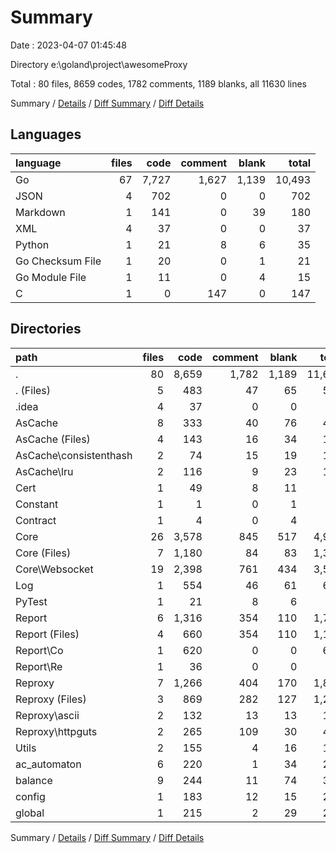 # Summary

Date : 2023-04-07 01:45:48

Directory e:\\goland\\project\\awesomeProxy

Total : 80 files,  8659 codes, 1782 comments, 1189 blanks, all 11630 lines

Summary / [Details](details.md) / [Diff Summary](diff.md) / [Diff Details](diff-details.md)

## Languages
| language | files | code | comment | blank | total |
| :--- | ---: | ---: | ---: | ---: | ---: |
| Go | 67 | 7,727 | 1,627 | 1,139 | 10,493 |
| JSON | 4 | 702 | 0 | 0 | 702 |
| Markdown | 1 | 141 | 0 | 39 | 180 |
| XML | 4 | 37 | 0 | 0 | 37 |
| Python | 1 | 21 | 8 | 6 | 35 |
| Go Checksum File | 1 | 20 | 0 | 1 | 21 |
| Go Module File | 1 | 11 | 0 | 4 | 15 |
| C | 1 | 0 | 147 | 0 | 147 |

## Directories
| path | files | code | comment | blank | total |
| :--- | ---: | ---: | ---: | ---: | ---: |
| . | 80 | 8,659 | 1,782 | 1,189 | 11,630 |
| . (Files) | 5 | 483 | 47 | 65 | 595 |
| .idea | 4 | 37 | 0 | 0 | 37 |
| AsCache | 8 | 333 | 40 | 76 | 449 |
| AsCache (Files) | 4 | 143 | 16 | 34 | 193 |
| AsCache\\consistenthash | 2 | 74 | 15 | 19 | 108 |
| AsCache\\lru | 2 | 116 | 9 | 23 | 148 |
| Cert | 1 | 49 | 8 | 11 | 68 |
| Constant | 1 | 1 | 0 | 1 | 2 |
| Contract | 1 | 4 | 0 | 4 | 8 |
| Core | 26 | 3,578 | 845 | 517 | 4,940 |
| Core (Files) | 7 | 1,180 | 84 | 83 | 1,347 |
| Core\\Websocket | 19 | 2,398 | 761 | 434 | 3,593 |
| Log | 1 | 554 | 46 | 61 | 661 |
| PyTest | 1 | 21 | 8 | 6 | 35 |
| Report | 6 | 1,316 | 354 | 110 | 1,780 |
| Report (Files) | 4 | 660 | 354 | 110 | 1,124 |
| Report\\Co | 1 | 620 | 0 | 0 | 620 |
| Report\\Re | 1 | 36 | 0 | 0 | 36 |
| Reproxy | 7 | 1,266 | 404 | 170 | 1,840 |
| Reproxy (Files) | 3 | 869 | 282 | 127 | 1,278 |
| Reproxy\\ascii | 2 | 132 | 13 | 13 | 158 |
| Reproxy\\httpguts | 2 | 265 | 109 | 30 | 404 |
| Utils | 2 | 155 | 4 | 16 | 175 |
| ac_automaton | 6 | 220 | 1 | 34 | 255 |
| balance | 9 | 244 | 11 | 74 | 329 |
| config | 1 | 183 | 12 | 15 | 210 |
| global | 1 | 215 | 2 | 29 | 246 |

Summary / [Details](details.md) / [Diff Summary](diff.md) / [Diff Details](diff-details.md)